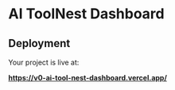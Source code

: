 # AI ToolNest Dashboard

## Deployment

Your project is live at:

**https://v0-ai-tool-nest-dashboard.vercel.app/**
